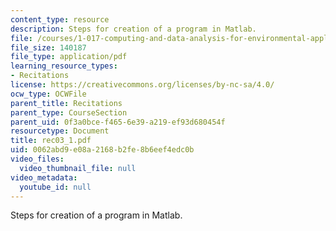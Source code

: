 ```yaml
---
content_type: resource
description: Steps for creation of a program in Matlab.
file: /courses/1-017-computing-and-data-analysis-for-environmental-applications-fall-2003/0062abd9e08a2168b2fe8b6eef4edc0b_rec03_1.pdf
file_size: 140187
file_type: application/pdf
learning_resource_types:
- Recitations
license: https://creativecommons.org/licenses/by-nc-sa/4.0/
ocw_type: OCWFile
parent_title: Recitations
parent_type: CourseSection
parent_uid: 0f3a0bce-f465-6e39-a219-ef93d680454f
resourcetype: Document
title: rec03_1.pdf
uid: 0062abd9-e08a-2168-b2fe-8b6eef4edc0b
video_files:
  video_thumbnail_file: null
video_metadata:
  youtube_id: null
---
```

Steps for creation of a program in Matlab.